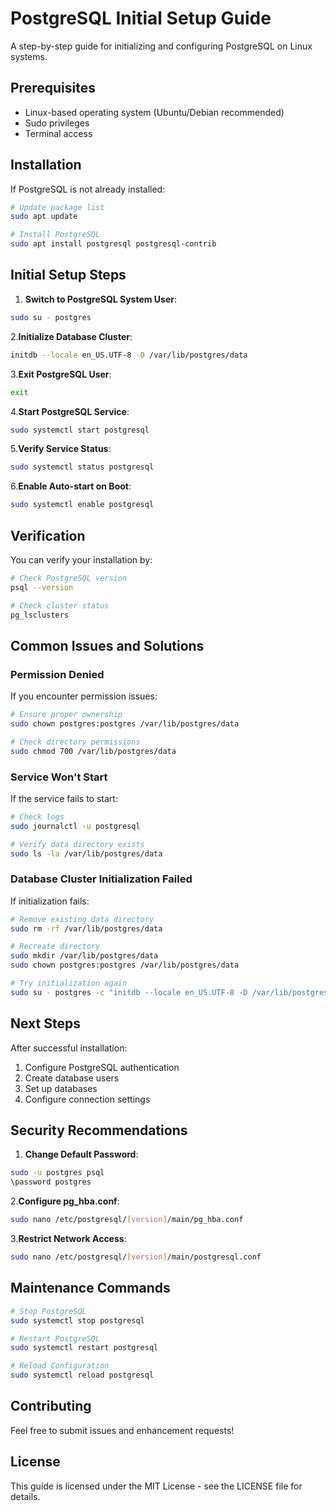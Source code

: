 # PostgreSQL Initial Setup Guide

A step-by-step guide for initializing and configuring PostgreSQL on Linux systems.

## Prerequisites

- Linux-based operating system (Ubuntu/Debian recommended)
- Sudo privileges
- Terminal access

## Installation

If PostgreSQL is not already installed:

```bash
# Update package list
sudo apt update

# Install PostgreSQL
sudo apt install postgresql postgresql-contrib
```

## Initial Setup Steps

1. **Switch to PostgreSQL System User**:

```bash
sudo su - postgres
```

2.**Initialize Database Cluster**:

```bash
initdb --locale en_US.UTF-8 -D /var/lib/postgres/data
```

3.**Exit PostgreSQL User**:

```bash
exit
```

4.**Start PostgreSQL Service**:

```bash
sudo systemctl start postgresql
```

5.**Verify Service Status**:

```bash
sudo systemctl status postgresql
```

6.**Enable Auto-start on Boot**:

```bash
sudo systemctl enable postgresql
```

## Verification

You can verify your installation by:

```bash
# Check PostgreSQL version
psql --version

# Check cluster status
pg_lsclusters
```

## Common Issues and Solutions

### Permission Denied

If you encounter permission issues:

```bash
# Ensure proper ownership
sudo chown postgres:postgres /var/lib/postgres/data

# Check directory permissions
sudo chmod 700 /var/lib/postgres/data
```

### Service Won't Start

If the service fails to start:

```bash
# Check logs
sudo journalctl -u postgresql

# Verify data directory exists
sudo ls -la /var/lib/postgres/data
```

### Database Cluster Initialization Failed

If initialization fails:

```bash
# Remove existing data directory
sudo rm -rf /var/lib/postgres/data

# Recreate directory
sudo mkdir /var/lib/postgres/data
sudo chown postgres:postgres /var/lib/postgres/data

# Try initialization again
sudo su - postgres -c "initdb --locale en_US.UTF-8 -D /var/lib/postgres/data"
```

## Next Steps

After successful installation:

1. Configure PostgreSQL authentication
2. Create database users
3. Set up databases
4. Configure connection settings

## Security Recommendations

1. **Change Default Password**:

```bash
sudo -u postgres psql
\password postgres
```

2.**Configure pg_hba.conf**:

```bash
sudo nano /etc/postgresql/[version]/main/pg_hba.conf
```

3.**Restrict Network Access**:

```bash
sudo nano /etc/postgresql/[version]/main/postgresql.conf
```

## Maintenance Commands

```bash
# Stop PostgreSQL
sudo systemctl stop postgresql

# Restart PostgreSQL
sudo systemctl restart postgresql

# Reload Configuration
sudo systemctl reload postgresql
```

## Contributing

Feel free to submit issues and enhancement requests!

## License

This guide is licensed under the MIT License - see the LICENSE file for details.
